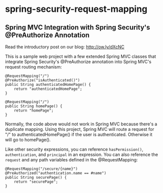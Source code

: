 spring-security-request-mapping
===============================

Spring MVC Integration with Spring Security's @PreAuthorize Annotation
----------------------------------------------------------------------

Read the introductory post on our blog: http://ow.ly/dXcNC

This is a sample web project with a few extended Spring MVC classes that integrate
Spring Security's @PreAuthorize annotation into Spring MVC's request routing mechanism:

    @RequestMapping("/")
    @PreAuthorize("isAuthenticated()")
    public String authenticatedHomePage() {
    	return "authenticatedHomePage";
    }
    
    @RequestMapping("/")
    public String homePage() {
    	return "homePage";
    }

Normally, the code above would not work in Spring MVC because there's a duplicate mapping.
Using this project, Spring MVC will route a request for "/" to authenticatedHomePage() if
the user is authenticated. Otherwise it will go to homePage().

Like other security expressions, you can reference `hasPermission()`, `authentication`, and
`principal` in an expression. You can also reference the `request` and any path variables
defined in the @RequestMapping:

    @RequestMapping("/secure/{name}")
    @PreAuthorized("authentication.name == #name")
    public String securePage() {
    	return "securePage";
    }
